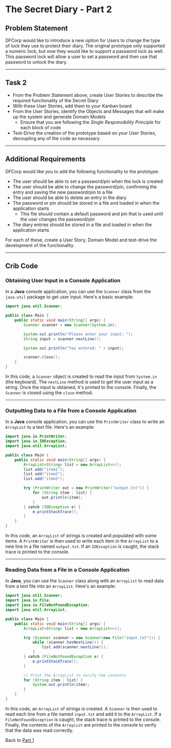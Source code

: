 # The Secret Diary - Part 2

## Problem Statement

DFCorp would like to introduce a new option for Users to change the type of lock they use to protect their diary.  The original prototype only supported a numeric lock, but now they would like to support a password lock as well. This password lock will allow a user to set a password and then use that password to unlock the diary.

---

## Task 2

- From the Problem Statement above, create User Stories to describe the required functionality of the Secret Diary
- With these User Stories, add them to your Kanban board
- From the User Stories, identify the Objects and Messages that will make up the system and generate Domain Models
  - Ensure that you are following the *Single Responsibility Principle* for each block of code
- Test-Drive the creation of the prototype based on your User Stories, decoupling any of the code as necessary

---

## Additional Requirements

DFCorp would like you to add the following functionality to the prototype:

- The user should be able to set a password/pin when the lock is created
- The user should be able to change the password/pin, confirming the entry and saving the new password/pin to a file
- The user should be able to delete an entry in the diary
- The password or pin should be stored in a file and loaded in when the application starts
  - This file should contain a default password and pin that is used until the user changes the password/pin
- The diary entries should be stored in a file and loaded in when the application starts

For each of these, create a User Story, Domain Model and test-drive the development of the functionality.

---

## Crib Code

### Obtaining User Input in a Console Application

In a **Java** console application, you can use the `Scanner` class from the `java.util` package to get user input. Here's a basic example:

```java
import java.util.Scanner;

public class Main {
    public static void main(String[] args) {
        Scanner scanner = new Scanner(System.in);

        System.out.println("Please enter your input: ");
        String input = scanner.nextLine();

        System.out.println("You entered: " + input);

        scanner.close();
    }
}
```

In this code, a `Scanner` object is created to read the input from `System.in` (the keyboard). The `nextLine` method is used to get the user input as a string. Once the input is obtained, it's printed to the console. Finally, the `Scanner` is closed using the `close` method.

---

### Outputting Data to a File from a Console Application

In a **Java** console application, you can use the `PrintWriter` class to write an `ArrayList` to a text file. Here's an example:

```java
import java.io.PrintWriter;
import java.io.IOException;
import java.util.ArrayList;

public class Main {
    public static void main(String[] args) {
        ArrayList<String> list = new ArrayList<>();
        list.add("item1");
        list.add("item2");
        list.add("item3");

        try (PrintWriter out = new PrintWriter("output.txt")) {
            for (String item : list) {
                out.println(item);
            }
        } catch (IOException e) {
            e.printStackTrace();
        }
    }
}
```

In this code, an `ArrayList` of strings is created and populated with some items. A `PrintWriter` is then used to write each item in the `ArrayList` to a new line in a file named `output.txt`. If an `IOException` is caught, the stack trace is printed to the console.

---

### Reading Data from a File in a Console Application

In **Java**, you can use the `Scanner` class along with an `ArrayList` to read data from a text file into an `ArrayList`. Here's an example:

```java
import java.util.Scanner;
import java.io.File;
import java.io.FileNotFoundException;
import java.util.ArrayList;

public class Main {
    public static void main(String[] args) {
        ArrayList<String> list = new ArrayList<>();

        try (Scanner scanner = new Scanner(new File("input.txt"))) {
            while (scanner.hasNextLine()) {
                list.add(scanner.nextLine());
            }
        } catch (FileNotFoundException e) {
            e.printStackTrace();
        }

        // Print the ArrayList to verify the contents
        for (String item : list) {
            System.out.println(item);
        }
    }
}
```

In this code, an `ArrayList` of strings is created. A `Scanner` is then used to read each line from a file named `input.txt` and add it to the `ArrayList`. If a `FileNotFoundException` is caught, the stack trace is printed to the console. Finally, the contents of the `ArrayList` are printed to the console to verify that the data was read correctly.

Back to [Part 1](README.md)
